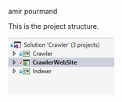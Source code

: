 
amir pourmand

This is the project structure.

![Project Structure](https://github.com/pourmand1376/Crawler/raw/master/PowerPoint/Annotation%202018-12-22%20112454.jpg)
